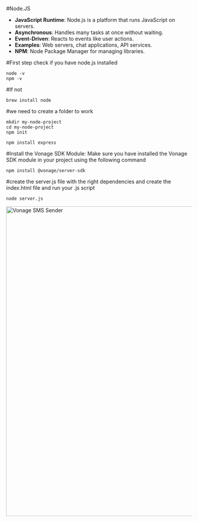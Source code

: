 #Node.JS
- **JavaScript Runtime**: Node.js is a platform that runs JavaScript on servers.
- **Asynchronous**: Handles many tasks at once without waiting.
- **Event-Driven**: Reacts to events like user actions.
- **Examples**: Web servers, chat applications, API services.
- **NPM**: Node Package Manager for managing libraries.

#First step check if you have node.js installed
```
node -v
npm -v
```
#If not
```
brew install node
```
#we need to create a folder to work
```
mkdir my-node-project
cd my-node-project
npm init
````
```
npm install express
```
#Install the Vonage SDK Module: Make sure you have installed the Vonage SDK module in your project using the following command
```
npm install @vonage/server-sdk
```
#create the server.js file with the right dependencies and create the index.html file and run your .js script

```
node server.js
```

<img width="841" alt="Vonage SMS Sender" src="https://github.com/dimoz29/sms_Nodejs/assets/123158855/4b145cc6-f56a-4f6c-8fa2-ed22627ae296">




